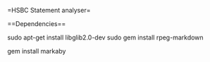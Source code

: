 =HSBC Statement analyser=

==Dependencies==

sudo apt-get install libglib2.0-dev
sudo gem install rpeg-markdown

gem install markaby
